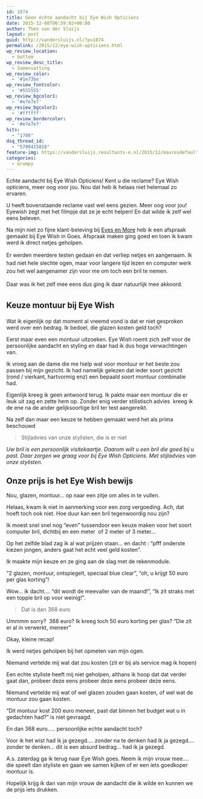 ```yaml
---
id: 1874
title: Geen échte aandacht bij Eye Wish Opticiens
date: 2015-12-08T06:59:02+00:00
author: Theo van der Sluijs
layout: post
guid: http://vandersluijs.nl/?p=1874
permalink: /2015/12/eye-wish-opticiens.html
wp_review_location:
  - bottom
wp_review_desc_title:
  - Samenvatting
wp_review_color:
  - '#1e73be'
wp_review_fontcolor:
  - '#555555'
wp_review_bgcolor1:
  - '#e7e7e7'
wp_review_bgcolor2:
  - '#ffffff'
wp_review_bordercolor:
  - '#e7e7e7'
hits:
  - "1786"
dsq_thread_id:
  - "5700415816"
feature-img: https://vandersluijs.resultants-e.nl/2015/12/maxresdefault-e1449500768773-825x510.jpg
categories:
  - Grumpy
---
```

Echte aandacht bij Eye Wish Opticiens! Kent u die reclame? Eye Wish opticiens, meer oog voor jou. Nou dat heb ik helaas niet helemaal zo ervaren.

<!--more-->



U heeft bovenstaande reclame vast wel eens gezien. Meer oog voor jou! Eyewish zegt met het filmpje dat ze je echt helpen! En dat wilde ik zelf wel eens beleven.

Na mijn niet zo fijne klant-beleving bij <a href="https://vandersluijs.nl/2015/12/eyes-en-more-is-helemaal-niks.html" target="_blank">Eyes en More</a> heb ik een afspraak gemaakt bij Eye Wish in Goes. Afspraak maken ging goed en toen ik kwam werd ik direct netjes geholpen.

<span style="line-height: 1.5;">Er werden meerdere testen gedaan en dat verliep netjes en aangenaam. Ik had niet hele slechte ogen, maar voor langere tijd lezen en computer werk zou het wel aangenamer zijn voor me om toch een bril te nemen. </span>

<span style="line-height: 1.5;">Daar was ik het zelf mee eens dus ging ik daar natuurlijk mee akkoord.</span>

## <span style="line-height: 1.5;">Keuze montuur bij Eye Wish </span>

Wat ik eigenlijk op dat moment al vreemd vond is dat er niet gesproken werd over een bedrag. Ik bedoel, die glazen kosten geld toch?

Eerst maar even een montuur uitzoeken. Eye Wish roemt zich zelf voor de persoonlijke aandacht en styling en daar had ik dus hoge verwachtingen van.

Ik vroeg aan de dame die me hielp wat voor montuur er het beste zou passen bij mijn gezicht. Ik had namelijk gelezen dat ieder soort gezicht (rond / vierkant, hartvormig enz) een bepaald soort montuur combinatie had.

Eigenlijk kreeg ik geen antwoord terug. Ik pakte maar een montuur die er leuk uit zag en zette hem op. Zonder enig verder stilistisch advies  kreeg ik de ene na de ander gelijksoortige bril ter test aangereikt.

Na zelf dan maar een keuze te hebben gemaakt werd het als prima beschouwd

> Stijladvies van onze stylisten, die is er niet

_Uw bril is een persoonlijk visitekaartje. Daarom wilt u een bril die goed bij u past. Daar zorgen we graag voor bij Eye Wish Opticiens. Met stijladvies van onze stylisten._

## Onze prijs is het Eye Wish bewijs

Nou, glazen, montuur&#8230; op naar een zitje om alles in te vullen.

Helaas, kwam ik niet in aanmerking voor een zorg vergoeding. Ach, dat hoeft toch ook niet. Hoe duur kan een bril tegenwoordig nou zijn?

Ik moest snel snel nog &#8220;even&#8221; tussendoor een keuze maken voor het soort computer bril, dichtbij en een meter  of 2 meter of 3 meter&#8230;

Op het zelfde blad zag ik al wat prijzen staan&#8230; en dacht : &#8220;pfff onderste kiezen jongen, anders gaat het echt veel geld kosten&#8221;.

Ik maakte mijn keuze en ze ging aan de slag met de rekenmodule.

&#8220;2 glazen, montuur, ontspiegelt, speciaal blue clear&#8221;, &#8220;oh, u krijgt 50 euro per glas korting&#8221;!

Wow&#8230; ik dacht&#8230;. &#8220;dit wordt de meevaller van de maand!&#8221;, &#8220;Ik zit straks met een toppie bril op voor weinig!&#8221;.

> Dat is dan 368 euro

Ummmm sorry?  368 euro? Ik kreeg toch 50 euro korting per glas? &#8220;Die zit er al in verwerkt, meneer&#8221;

Okay, kleine recap!

Ik werd netjes geholpen bij het opmeten van mijn ogen.

Niemand vertelde mij wat dat zou kosten (zit er bij als service mag ik hopen)

Een echte styliste heeft mij niet geholpen, althans ik hoop dat dat verder gaat dan, probeer deze eens probeer deze eens probeer deze eens.

Niemand vertelde mij wat of wel glazen zouden gaan kosten, of wel wat de montuur zou gaan kosten.

&#8220;Dit montuur kost 200 euro meneer, past dat binnen het budget wat u in gedachten had?&#8221; is niet gevraagd.

En dan 368 euro&#8230;.. persoonlijke echte aandacht toch?

Voor ik het wist had ik ja gezegd&#8230;. zonder na te denken had ik ja gezegd&#8230;. zonder te denken&#8230; dit is een absurd bedrag&#8230; had ik ja gezegd.

A.s. zaterdag ga ik terug naar Eye Wish goes. Neem ik mijn vrouw mee&#8230;. die speelt dan styliste en gaan we samen kijken of er een iets goedkoper montuur is.

Hopelijk krijg ik dan van mijn vrouw de aandacht die ik wilde en kunnen we de prijs iets drukken.